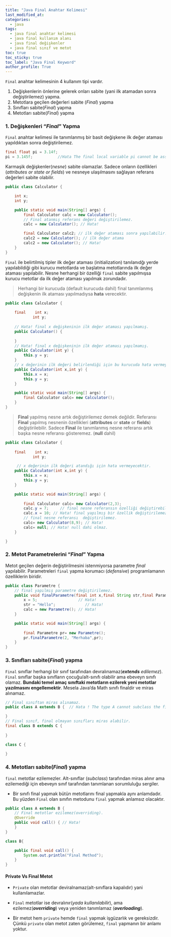 ```yaml
---
title: "Java Final Anahtar Kelimesi"
last_modified_at:
categories:
  - java
tags:
  - java final anahtar kelimesi
  - java final kullanım alanı
  - java final değişkenler
  - java final sınıf ve metot
toc: true
toc_sticky: true
toc_label: "Java Final Keyword"
author_profile: True
---
```


`Final` anahtar kelimesinin 4 kullanım tipi vardır.

1. Değişkenlerin önlerine gelerek onları sabite (yani ilk atamadan sonra değiştirilemez) yapma.
2. Metotlara geçilen değerleri sabite (*Final*) yapma
3. Sınıfları sabite(*Final*) yapma
4. Metotları sabite(*Final*) yapma


### 1. Değişkenleri “*Final*” Yapma
`Final` anahtar kelimesi ile tanımlanmış bir basit değişkene ilk değer ataması yapıldıktan sonra değiştirilemez.

```java
final float pi = 3.14f;
pi = 3.145f;           //Hata The final local variable pi cannot be assigned
```
Karmaşik değişkenler(*nesne*) sabite olamazlar. Sadece onların özellikleri (*attributes or state or fields*) ve nesneye ulaşılmasını sağlayan referans değerleri sabite olabilir.
```java
public class Calculator {

    int x;
    int y;

    public static void main(String[] args) {
        final Calculator calc = new Calculator();
        // Final atanmış referans değeri değiştirilemez.
        calc = new Calculator(); // Hata!

        final Calculator calc2; // ilk değer ataması sonra yapılabilir.
        calc2 = new Calculator(); // ilk değer atama
        calc2 = new Calculator(); // Hata!
    }
}
```
`Final` ile belirtilmiş tipler ilk değer ataması (initialization) tanılanıdğı yerde yapılabildiği gibi kurucu metotlarda ve başlatma metotlarında ilk değer ataması yapılabilir. Nesne herhangi bir özelliği `final` sabite yapılmışsa kurucu metotlar da ilk değer ataması yapılmak zorundadır.

> Herhangi bir kurucuda (default kurucuda dahil) final tanımlanmış değişkenin ilk ataması yapılmadıysa **hata** verecektir.

```java
public class Calculator {
    
    final    int x;
            int y;
    
    // Hata! final x değişkeninin ilk değer ataması yapılmamış.
    public Calculator() {
    
    }
    // Hata! final x değişkeninin ilk değer ataması yapılmamış.
    public Calculator(int y) {
        this.y = y;
    }
    // x değerinin ilk değeri belirlendiği için bu kurucuda hata vermeyecektir.
    public Calculator(int x,int y) {
        this.x = x;
        this.y = y;
    }

    public static void main(String[] args) {
        final Calculator calc= new Calculator();
    }    
}
```

> **Final** yapılmış nesne artık değiştirilemez demek değildir. Referansı **Final** yapılmış nesnenin özellikleri (**attributes** or **state** or **fields**) değiştirilebilir. Sadece **Final** ile tanımlanmış nesne referansı artık başka nesne referansı gösteremez. (**null** dahil)

```java
public class Calculator {
    
    final    int x;
            int y;

     // x değerinin ilk değeri atandığı için hata vermeyecektir.
    public Calculator(int x,int y) {
        this.x = x;
        this.y = y;
    }

    public static void main(String[] args) {
        
        final Calculator calc= new Calculator(2,3);
        calc.y = 7;     // final nesne referansın özelliği değiştirebilir.
        calc.x = 10; // Hata! final yapılmış bir özellik değiştirilemez.
        // final nesne referansı  değiştirilemez.
        calc= new Calculator(8,9); // Hata!
        calc= null; // Hata! null dahi olmaz.
    }    

}

```

### 2. Metot Parametrelerini “*Final*” Yapma

Metot geçilen değerin değiştirilmesini istenmiyorsa parametre *final* yapılabilir. Parametreleri `final` yapma korumacı (*defensive*) programlamanın özelliklerin biridir.

```java
public class Parametre {
    // final yapılmış parametre değiştirilemez.
    public void finalParametre(final int x,final String str,final Parametre calc) {
        x = 5;                  // Hata!
        str = "Hello";             // Hata!
        calc = new Parametre(); // Hata!
    }

    public static void main(String[] args) {
        
        final Parametre pr= new Parametre();
        pr.finalParametre(2, "Merhaba",pr);
    }    
}
```
### 3. Sınıfları sabite(*Final*) yapma

`Final` sınıflar herhangi bir sınıf tarafından devralınamaz(***extends*** *edilemez*). `Final` sınıflar başka sınıfların çocuğu/alt-sınıfı olabilir ama ebeveyn sınıfı olamaz. **Bundaki temel amaç sınıftaki metotların ezilerek yeni metotlar yazılmasını engellemektir**. Mesela Java’da Math sınıfı finaldir ve miras alınamaz.

```java
// Final sınıftan miras alınamaz.
public class A extends B {  // Hata ! The type A cannot subclass the final class B

}
// Final sınıf, final olmayan sınıfları miras alabilir.
final class B extends C {
    
}

class C {
    
}
```

### 4. Metotları sabite(*Final*) yapma

`final` metotlar ezilemezler. Alt-sınıflar (*subclass*) tarafından miras alınır ama ezilemediği için ebeveyn sınıf tarafından  tanımlanan sorumluluğu sergiler.

- Bir sınıfı final yapmak bütün metotlarını final yapmakla aynı anlamdadır. Bu yüzden `Final` olan sınıfın metodunu `final` yapmak anlamsız olacaktır.

```java
public class A extends B {
    // Final metotlar ezilemez(overriding).
    @Override
    public void call() { // Hata!
    }    
}

class B{

    public final void call() {
        System.out.println("Final Method");
    }
}
```

#### Private Vs Final Metot

- `Private` olan metotlar deviralnamaz(alt-sınıflara kapalıdır) yani kullanılamazlar.

-  `Final` metotlar ise devralınır(*yada kullanılabilir*), ama ezilemez(***overriding***) veya yeniden tanımlamaz (***overloading***). 
- Bir metot hem `private` hemde `final` yapmak işgüzarlık  ve gereksizdir. Çünkü `private` olan metot zaten görülemez, `final` yapmanın bir anlamı yoktur.

